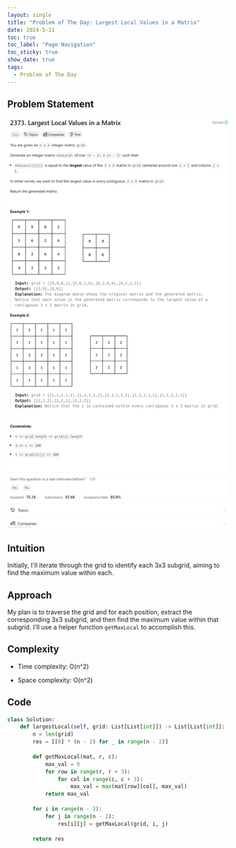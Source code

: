 ```yaml
---
layout: single
title: "Problem of The Day: Largest Local Values in a Matrix"
date: 2024-5-11
toc: true
toc_label: "Page Navigation"
toc_sticky: true
show_date: true
tags:
  - Problem of The Day
---
```


## Problem Statement

![2373](/assets/images/2024-05-11_22-53-40-problem-2373.png)

## Intuition

Initially, I'll iterate through the grid to identify each 3x3 subgrid, aiming to find the maximum value within each.

## Approach

My plan is to traverse the grid and for each position, extract the corresponding 3x3 subgrid, and then find the maximum value within that subgrid. I'll use a helper function `getMaxLocal` to accomplish this.

## Complexity

- Time complexity:
  O(n^2)

- Space complexity:
  O(n^2)

## Code

```python
class Solution:
    def largestLocal(self, grid: List[List[int]]) -> List[List[int]]:
        n = len(grid)
        res = [[0] * (n - 2) for _ in range(n - 2)]

        def getMaxLocal(mat, r, c):
            max_val = 0
            for row in range(r, r + 3):
                for col in range(c, c + 3):
                    max_val = max(mat[row][col], max_val)
            return max_val

        for i in range(n - 2):
            for j in range(n - 2):
                res[i][j] = getMaxLocal(grid, i, j)

        return res

```
